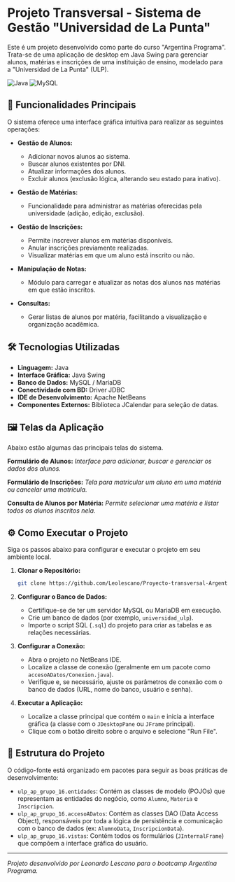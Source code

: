 # Projeto Transversal - Sistema de Gestão "Universidad de La Punta"

Este é um projeto desenvolvido como parte do curso "Argentina Programa". Trata-se de uma aplicação de desktop em Java Swing para gerenciar alunos, matérias e inscrições de uma instituição de ensino, modelado para a "Universidad de La Punta" (ULP).

![Java](https://img.shields.io/badge/Java-ED8B00?style=for-the-badge&logo=java&logoColor=white)
![MySQL](https://img.shields.io/badge/MySQL-005C84?style=for-the-badge&logo=mysql&logoColor=white)

## 🚀 Funcionalidades Principais

O sistema oferece uma interface gráfica intuitiva para realizar as seguintes operações:

*   **Gestão de Alunos:**
    *   Adicionar novos alunos ao sistema.
    *   Buscar alunos existentes por DNI.
    *   Atualizar informações dos alunos.
    *   Excluir alunos (exclusão lógica, alterando seu estado para inativo).

*   **Gestão de Matérias:**
    *   Funcionalidade para administrar as matérias oferecidas pela universidade (adição, edição, exclusão).

*   **Gestão de Inscrições:**
    *   Permite inscrever alunos em matérias disponíveis.
    *   Anular inscrições previamente realizadas.
    *   Visualizar matérias em que um aluno está inscrito ou não.

*   **Manipulação de Notas:**
    *   Módulo para carregar e atualizar as notas dos alunos nas matérias em que estão inscritos.

*   **Consultas:**
    *   Gerar listas de alunos por matéria, facilitando a visualização e organização acadêmica.

## 🛠️ Tecnologias Utilizadas

*   **Linguagem:** Java
*   **Interface Gráfica:** Java Swing
*   **Banco de Dados:** MySQL / MariaDB
*   **Conectividade com BD:** Driver JDBC
*   **IDE de Desenvolvimento:** Apache NetBeans
*   **Componentes Externos:** Biblioteca JCalendar para seleção de datas.

## 🖼️ Telas da Aplicação

Abaixo estão algumas das principais telas do sistema.

**Formulário de Alunos:**
*Interface para adicionar, buscar e gerenciar os dados dos alunos.*
 <!-- Substitua com o link da sua imagem -->

**Formulário de Inscrições:**
*Tela para matricular um aluno em uma matéria ou cancelar uma matrícula.*
 <!-- Substitua com o link da sua imagem -->

**Consulta de Alunos por Matéria:**
*Permite selecionar uma matéria e listar todos os alunos inscritos nela.*
 <!-- Substitua com o link da sua imagem -->

## ⚙️ Como Executar o Projeto

Siga os passos abaixo para configurar e executar o projeto em seu ambiente local.

1.  **Clonar o Repositório:**
    ```bash
    git clone https://github.com/Leolescano/Proyecto-transversal-Argentina-Programa.git
    ```

2.  **Configurar o Banco de Dados:**
    *   Certifique-se de ter um servidor MySQL ou MariaDB em execução.
    *   Crie um banco de dados (por exemplo, `universidad_ulp`).
    *   Importe o script SQL (`.sql`) do projeto para criar as tabelas e as relações necessárias.

3.  **Configurar a Conexão:**
    *   Abra o projeto no NetBeans IDE.
    *   Localize a classe de conexão (geralmente em um pacote como `accesoADatos/Conexion.java`).
    *   Verifique e, se necessário, ajuste os parâmetros de conexão com o banco de dados (URL, nome do banco, usuário e senha).

4.  **Executar a Aplicação:**
    *   Localize a classe principal que contém o `main` e inicia a interface gráfica (a classe com o `JDesktopPane` ou `JFrame` principal).
    *   Clique com o botão direito sobre o arquivo e selecione "Run File".

## 📂 Estrutura do Projeto

O código-fonte está organizado em pacotes para seguir as boas práticas de desenvolvimento:

*   `ulp_ap_grupo_16.entidades`: Contém as classes de modelo (POJOs) que representam as entidades do negócio, como `Alumno`, `Materia` e `Inscripcion`.
*   `ulp_ap_grupo_16.accesoADatos`: Contém as classes DAO (Data Access Object), responsáveis por toda a lógica de persistência e comunicação com o banco de dados (ex: `AlumnoData`, `InscripcionData`).
*   `ulp_ap_grupo_16.vistas`: Contém todos os formulários (`JInternalFrame`) que compõem a interface gráfica do usuário.

---

*Projeto desenvolvido por Leonardo Lescano para o bootcamp Argentina Programa.*